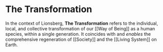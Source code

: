 # The Transformation

In the context of Lionsberg, **The Transformation** refers to the individual, local, and collective transformation of our [[Way of Being]] as a human species, within a single generation. It coincides with and *enables* the comprehensive regeneration of [[Society]] and the [[Living System]] on Earth. 
